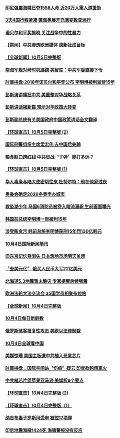 #### [印尼强震海啸已夺1558人命 近20万人需人道援助](../pages/news202/a1394321.md?t=10062052) 

#### [3天4国行程紧凑 蓬佩奥展开充满变数亚洲行](../pages/news202/a1394323.md?t=10062052) 

#### [诺贝尔和平奖揭晓 关注战争中的性暴力](../pages/news202/a1394218.md?t=10062052) 

#### [【禁闻】中共渗透欧洲媒体 德新社成目标](../pages/news202/a1394253.md?t=10062052) 

#### [【全球新闻】10月5日完整版](../pages/news202/a1394293.md?t=10062052) 

#### [南海军舰对峙时机蹊跷   美智库：中共军委直接下令](../pages/news202/a1394068.md?t=10062052) 

#### [时事拼盘:2018年诺贝尔和平奖公布 李明博被判监禁15年](../pages/news202/a1394245.md?t=10062052) 

#### [彭斯演讲痛批中共 美重整对华战略关系](../pages/news202/a1394264.md?t=10062052) 

#### [彭斯讲话揭新篇 预示对华政策大转变](../pages/news202/a1394266.md?t=10062052) 

#### [彭斯副总统有关美国政府中国政策讲话全文翻译](../pages/news202/a1394144.md?t=10062052) 

#### [【环球直击】10月5日完整版 (2)](../pages/news202/a1394226.md?t=10062052) 

#### [国际刑警组织主席孟宏伟 去中国后失踪](../pages/news202/a1394212.md?t=10062052) 

#### [粮食缺口跨红线 中共贸战〝子弹〞能打多远？](../pages/news202/a1394157.md?t=10062052) 

#### [【环球直击】10月5日完整版 (1)](../pages/news202/a1394196.md?t=10062052) 

#### [华人毒枭与陆大使密切往来 杜特尔特：他在他家过夜](../pages/news202/a1394161.md?t=10062052) 

#### [奥委会确定2026冬奥申办城市](../pages/news202/a1394191.md?t=10062052) 

#### [救坠湖少年 马国6消防员被卷入暗流溺毙  生前画面曝光](../pages/news202/a1394189.md?t=10062052) 

#### [韩国前总统李明博一审被判15年](../pages/news202/a1394190.md?t=10062052) 

#### [涉受贿贪污 韩前总统李明博获刑15年罚130亿韩元](../pages/news202/a1394185.md?t=10062052) 

#### [10月4日国际新闻简讯](../pages/news202/a1394180.md?t=10062052) 

#### [旧东京记忆将消失 日本筑地巿场明天关闭](../pages/news202/a1394177.md?t=10062052) 

#### [〝去美元化〞 俄买人民币大亏22亿美元](../pages/news202/a1394168.md?t=10062052) 

#### [北海道5.3地震暂未酿灾 专家提醒后续强震](../pages/news202/a1394175.md?t=10062052) 

#### [欧洲法轮大法交流会 35国学员相聚布拉格](../pages/news202/a1394075.md?t=10062052) 

#### [【全球新闻】10月4日完整版](../pages/news202/a1394137.md?t=10062052) 

#### [10月4日每日新鲜数](../pages/news202/a1394102.md?t=10062052) 

#### [俄罗斯骇客报复性攻击 美欧以法律制裁](../pages/news202/a1394089.md?t=10062052) 

#### [10月4日全球看中国](../pages/news202/a1394088.md?t=10062052) 

#### [美媒惊曝 美国主板遭中共植入恶意芯片](../pages/news202/a1394109.md?t=10062052) 

#### [时事拼盘：国际空间站〝伤痕〞疑云 印度欲购俄军火](../pages/news202/a1394103.md?t=10062052) 

#### [中共植芯片侦苹果亚马逊 美媒析9个要点](../pages/news202/a1394072.md?t=10062052) 

#### [【环球直击】10月4日完整版 (2)](../pages/news202/a1394069.md?t=10062052) 

#### [【环球直击】10月4日完整版（1）](../pages/news202/a1394064.md?t=10062052) 

#### [纳吉布妻子罗斯玛受审 被控17项罪](../pages/news202/a1394061.md?t=10062052) 

#### [印尼地震海啸1424死  海啸警报没有反应](../pages/news202/a1394059.md?t=10062052) 

